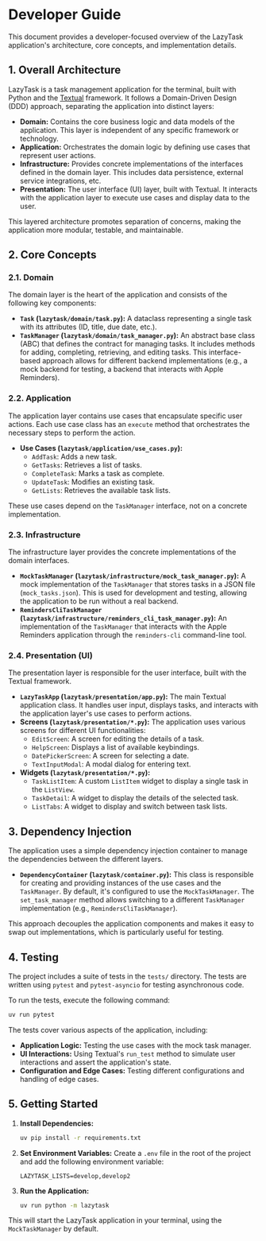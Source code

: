 # Developer Guide

This document provides a developer-focused overview of the LazyTask application's architecture, core concepts, and implementation details.

## 1. Overall Architecture

LazyTask is a task management application for the terminal, built with Python and the [Textual](https://textual.textualize.io/) framework. It follows a Domain-Driven Design (DDD) approach, separating the application into distinct layers:

-   **Domain:** Contains the core business logic and data models of the application. This layer is independent of any specific framework or technology.
-   **Application:** Orchestrates the domain logic by defining use cases that represent user actions.
-   **Infrastructure:** Provides concrete implementations of the interfaces defined in the domain layer. This includes data persistence, external service integrations, etc.
-   **Presentation:** The user interface (UI) layer, built with Textual. It interacts with the application layer to execute use cases and display data to the user.

This layered architecture promotes separation of concerns, making the application more modular, testable, and maintainable.

## 2. Core Concepts

### 2.1. Domain

The domain layer is the heart of the application and consists of the following key components:

-   **`Task` (`lazytask/domain/task.py`):** A dataclass representing a single task with its attributes (ID, title, due date, etc.).
-   **`TaskManager` (`lazytask/domain/task_manager.py`):** An abstract base class (ABC) that defines the contract for managing tasks. It includes methods for adding, completing, retrieving, and editing tasks. This interface-based approach allows for different backend implementations (e.g., a mock backend for testing, a backend that interacts with Apple Reminders).

### 2.2. Application

The application layer contains use cases that encapsulate specific user actions. Each use case class has an `execute` method that orchestrates the necessary steps to perform the action.

-   **Use Cases (`lazytask/application/use_cases.py`):**
    -   `AddTask`: Adds a new task.
    -   `GetTasks`: Retrieves a list of tasks.
    -   `CompleteTask`: Marks a task as complete.
    -   `UpdateTask`: Modifies an existing task.
    -   `GetLists`: Retrieves the available task lists.

These use cases depend on the `TaskManager` interface, not on a concrete implementation.

### 2.3. Infrastructure

The infrastructure layer provides the concrete implementations of the domain interfaces.

-   **`MockTaskManager` (`lazytask/infrastructure/mock_task_manager.py`):** A mock implementation of the `TaskManager` that stores tasks in a JSON file (`mock_tasks.json`). This is used for development and testing, allowing the application to be run without a real backend.
-   **`RemindersCliTaskManager` (`lazytask/infrastructure/reminders_cli_task_manager.py`):** An implementation of the `TaskManager` that interacts with the Apple Reminders application through the `reminders-cli` command-line tool.

### 2.4. Presentation (UI)

The presentation layer is responsible for the user interface, built with the Textual framework.

-   **`LazyTaskApp` (`lazytask/presentation/app.py`):** The main Textual application class. It handles user input, displays tasks, and interacts with the application layer's use cases to perform actions.
-   **Screens (`lazytask/presentation/*.py`):** The application uses various screens for different UI functionalities:
    -   `EditScreen`: A screen for editing the details of a task.
    -   `HelpScreen`: Displays a list of available keybindings.
    -   `DatePickerScreen`: A screen for selecting a date.
    -   `TextInputModal`: A modal dialog for entering text.
-   **Widgets (`lazytask/presentation/*.py`):**
    -   `TaskListItem`: A custom `ListItem` widget to display a single task in the `ListView`.
    -   `TaskDetail`: A widget to display the details of the selected task.
    -   `ListTabs`: A widget to display and switch between task lists.

## 3. Dependency Injection

The application uses a simple dependency injection container to manage the dependencies between the different layers.

-   **`DependencyContainer` (`lazytask/container.py`):** This class is responsible for creating and providing instances of the use cases and the `TaskManager`. By default, it's configured to use the `MockTaskManager`. The `set_task_manager` method allows switching to a different `TaskManager` implementation (e.g., `RemindersCliTaskManager`).

This approach decouples the application components and makes it easy to swap out implementations, which is particularly useful for testing.

## 4. Testing

The project includes a suite of tests in the `tests/` directory. The tests are written using `pytest` and `pytest-asyncio` for testing asynchronous code.

To run the tests, execute the following command:

```bash
uv run pytest
```

The tests cover various aspects of the application, including:

-   **Application Logic:** Testing the use cases with the mock task manager.
-   **UI Interactions:** Using Textual's `run_test` method to simulate user interactions and assert the application's state.
-   **Configuration and Edge Cases:** Testing different configurations and handling of edge cases.

## 5. Getting Started

1.  **Install Dependencies:**
    ```bash
    uv pip install -r requirements.txt
    ```

2.  **Set Environment Variables:**
    Create a `.env` file in the root of the project and add the following environment variable:
    ```
    LAZYTASK_LISTS=develop,develop2
    ```

3.  **Run the Application:**
    ```bash
    uv run python -m lazytask
    ```

This will start the LazyTask application in your terminal, using the `MockTaskManager` by default.
